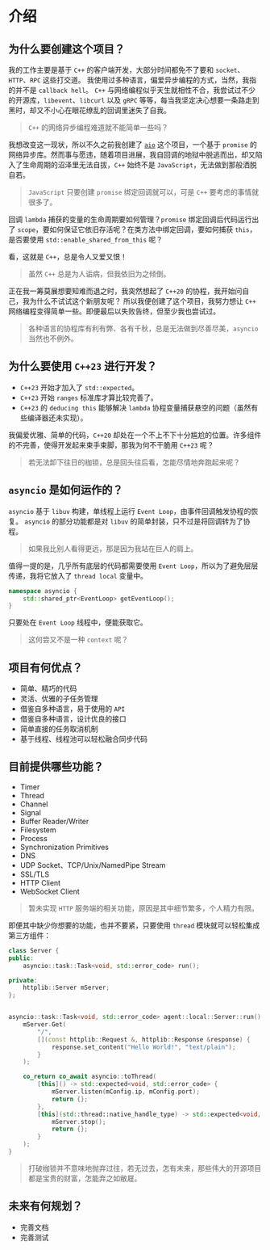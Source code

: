 # 介绍

## 为什么要创建这个项目？

我的工作主要是基于 `C++` 的客户端开发，大部分时间都免不了要和 `socket`、`HTTP`、`RPC` 这些打交道。
我使用过多种语言，偏爱异步编程的方式，当然，我指的并不是 `callback hell`。
`C++` 与网络编程似乎天生就相性不合，我尝试过不少的开源库，`libevent`、`libcurl` 以及 `gRPC` 等等，每当我坚定决心想要一条路走到黑时，却又不小心在眼花缭乱的回调里迷失了自我。

> `C++` 的网络异步编程难道就不能简单一些吗？

我想改变这一现状，所以不久之前我创建了 [`aio`](https://github.com/Hackerl/aio) 这个项目，一个基于 `promise` 的网络异步库。然而事与愿违，随着项目进展，我自回调的地狱中脱逃而出，却又陷入了生命周期的沼泽里无法自拔，`C++` 始终不是 `JavaScript`，无法做到那般洒脱自若。

> `JavaScript` 只要创建 `promise` 绑定回调就可以，可是 `C++` 要考虑的事情就很多了。

回调 `lambda` 捕获的变量的生命周期要如何管理？`promise` 绑定回调后代码运行出了 `scope`，要如何保证它依旧存活呢？在类方法中绑定回调，要如何捕获 `this`，是否要使用 `std::enable_shared_from_this` 呢？

看，这就是 `C++`，总是令人又爱又恨！

> 虽然 `C++` 总是为人诟病，但我依旧为之倾倒。

正在我一筹莫展想要知难而退之时，我突然想起了 `C++20` 的协程，我开始问自己，我为什么不试试这个新朋友呢？
所以我便创建了这个项目，我努力想让 `C++` 网络编程变得简单一些。即便最后以失败告终，但至少我也尝试过。

> 各种语言的协程库有利有弊、各有千秋，总是无法做到尽善尽美，`asyncio` 当然也不例外。

## 为什么要使用 `C++23` 进行开发？

- `C++23` 开始才加入了 `std::expected`。
- `C++23` 开始 `ranges` 标准库才算比较完善了。
- `C++23` 的 `deducing this` 能够解决 `lambda` 协程变量捕获悬空的问题（虽然有些编译器还未实现）。

我偏爱优雅、简单的代码，`C++20` 却处在一个不上不下十分尴尬的位置。许多组件的不完善，使得开发起来束手束脚，那我为何不干脆用 `C++23` 呢？

> 若无法卸下往日的枷锁，总是回头往后看，怎能尽情地奔跑起来呢？

## `asyncio` 是如何运作的？

`asyncio` 基于 `libuv` 构建，单线程上运行 `Event Loop`，由事件回调触发协程的恢复。
`asyncio` 的部分功能都是对 `libuv` 的简单封装，只不过是将回调转为了协程。

> 如果我比别人看得更远，那是因为我站在巨人的肩上。

值得一提的是，几乎所有底层的代码都需要使用 `Event Loop`，所以为了避免层层传递，我将它放入了 `thread local` 变量中。

```c++
namespace asyncio {
    std::shared_ptr<EventLoop> getEventLoop();
}
```

只要处在 `Event Loop` 线程中，便能获取它。

> 这何尝又不是一种 `context` 呢？

## 项目有何优点？

- 简单、精巧的代码
- 灵活、优雅的子任务管理
- 借鉴自多种语言，易于使用的 `API`
- 借鉴自多种语言，设计优良的接口
- 简单直接的任务取消机制
- 基于线程、线程池可以轻松融合同步代码

## 目前提供哪些功能？

- Timer
- Thread
- Channel
- Signal
- Buffer Reader/Writer
- Filesystem
- Process
- Synchronization Primitives
- DNS
- UDP Socket、TCP/Unix/NamedPipe Stream
- SSL/TLS
- HTTP Client
- WebSocket Client

> 暂未实现 `HTTP` 服务端的相关功能，原因是其中细节繁多，个人精力有限。

即便其中缺少你想要的功能，也并不要紧，只要使用 `thread` 模块就可以轻松集成第三方组件：

```c++
class Server {
public:
    asyncio::task::Task<void, std::error_code> run();

private:
    httplib::Server mServer;
};


asyncio::task::Task<void, std::error_code> agent::local::Server::run() {
    mServer.Get(
        "/",
        [](const httplib::Request &, httplib::Response &response) {
            response.set_content("Hello World!", "text/plain");
        }
    );

    co_return co_await asyncio::toThread(
        [this]() -> std::expected<void, std::error_code> {
            mServer.listen(mConfig.ip, mConfig.port);
            return {};
        },
        [this](std::thread::native_handle_type) -> std::expected<void, std::error_code> {
            mServer.stop();
            return {};
        }
    );
}
```

> 打破枷锁并不意味地抛弃过往，若无过去，怎有未来，那些伟大的开源项目都是宝贵的财富，怎能弃之如敝屣。

## 未来有何规划？

- 完善文档
- 完善测试
